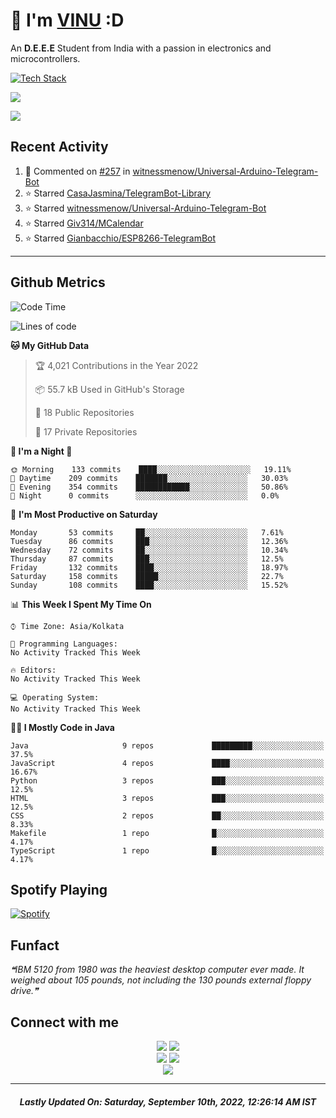 # 👋 I'm [VINU](https://vinuxd.github.io) :D

An **D.E.E.E** Student from India with a passion in electronics and microcontrollers.
<br/>

[![Tech Stack](https://skillicons.dev/icons?i=c,java,py,spring,md,regex,arduino,raspberrypi,firebase,mongodb,git,heroku,netlify,androidstudio,vscode,figma,&theme=dark&perline=7)](https://t.me/VinuXD)

<a href=https://vinuxd.me><img src="https://github-readme-stats.vercel.app/api?username=vinuxd&hide=issues&show_icons=true&theme=chartreuse-dark&include_all_commits=true&count_private=true"/></a>

<a href=https://vinuxd.me><img src="http://github-readme-streak-stats.herokuapp.com?user=vinuxd&theme=chartreuse-dark&hide_border=false&date_format=j%20M%5B%20Y%5D"/></a>

## Recent Activity
<!--RECENT_ACTIVITY:start-->
1. 💬 Commented on [#257](https://github.com/witnessmenow/Universal-Arduino-Telegram-Bot/issues/257#issuecomment-1241952392) in [witnessmenow/Universal-Arduino-Telegram-Bot](https://github.com/witnessmenow/Universal-Arduino-Telegram-Bot)
2. ⭐ Starred [CasaJasmina/TelegramBot-Library](https://github.com/CasaJasmina/TelegramBot-Library)
3. ⭐ Starred [witnessmenow/Universal-Arduino-Telegram-Bot](https://github.com/witnessmenow/Universal-Arduino-Telegram-Bot)
4. ⭐ Starred [Giv314/MCalendar](https://github.com/Giv314/MCalendar)
5. ⭐ Starred [Gianbacchio/ESP8266-TelegramBot](https://github.com/Gianbacchio/ESP8266-TelegramBot)
<!--RECENT_ACTIVITY:end-->
---

## Github Metrics

<!--START_SECTION:waka-->
![Code Time](http://img.shields.io/badge/Code%20Time%20since%2021/1/2022-125%20hrs%2056%20mins-blue?style=plastic&logo=Codepen)

![Lines of code](https://img.shields.io/badge/From%20Hello%20World%20I%27ve%20Written-219%20Thousand%20lines%20of%20code-blue)

**🐱 My GitHub Data** 

> 🏆 4,021 Contributions in the Year 2022
 > 
> 📦 55.7 kB Used in GitHub's Storage 
 > 
> 📜 18 Public Repositories 
 > 
> 🔑 17 Private Repositories  
 > 
**👻 I'm a Night 🦉** 

```text
🌞 Morning    133 commits    ████░░░░░░░░░░░░░░░░░░░░░   19.11% 
🌆 Daytime    209 commits    ███████░░░░░░░░░░░░░░░░░░   30.03% 
🌃 Evening    354 commits    ████████████░░░░░░░░░░░░░   50.86% 
🌙 Night      0 commits      ░░░░░░░░░░░░░░░░░░░░░░░░░   0.0%
```
📅 **I'm Most Productive on Saturday** 

```text
Monday       53 commits     ██░░░░░░░░░░░░░░░░░░░░░░░   7.61% 
Tuesday      86 commits     ███░░░░░░░░░░░░░░░░░░░░░░   12.36% 
Wednesday    72 commits     ██░░░░░░░░░░░░░░░░░░░░░░░   10.34% 
Thursday     87 commits     ███░░░░░░░░░░░░░░░░░░░░░░   12.5% 
Friday       132 commits    ████░░░░░░░░░░░░░░░░░░░░░   18.97% 
Saturday     158 commits    █████░░░░░░░░░░░░░░░░░░░░   22.7% 
Sunday       108 commits    ████░░░░░░░░░░░░░░░░░░░░░   15.52%
```


📊 **This Week I Spent My Time On** 

```text
⌚︎ Time Zone: Asia/Kolkata

💬 Programming Languages: 
No Activity Tracked This Week

🔥 Editors: 
No Activity Tracked This Week

💻 Operating System: 
No Activity Tracked This Week
```

**🧑‍💻 I Mostly Code in Java** 

```text
Java                     9 repos             █████████░░░░░░░░░░░░░░░░   37.5% 
JavaScript               4 repos             ████░░░░░░░░░░░░░░░░░░░░░   16.67% 
Python                   3 repos             ███░░░░░░░░░░░░░░░░░░░░░░   12.5% 
HTML                     3 repos             ███░░░░░░░░░░░░░░░░░░░░░░   12.5% 
CSS                      2 repos             ██░░░░░░░░░░░░░░░░░░░░░░░   8.33% 
Makefile                 1 repo              █░░░░░░░░░░░░░░░░░░░░░░░░   4.17% 
TypeScript               1 repo              █░░░░░░░░░░░░░░░░░░░░░░░░   4.17%
```



<!--END_SECTION:waka-->

## Spotify Playing

[![Spotify](https://spotifyxd.vercel.app/api/spotify?background_color=000000&border_color=00ff7f)](https://open.spotify.com/user/31a2knpxmuez2uo44wigmbqxjapy?si=ORyXsvpDQy6DNbodyG10lA)

## Funfact

<!--STARTS_HERE_QUOTE_README-->
<i>❝IBM 5120 from 1980 was the heaviest desktop computer ever made. It weighed about 105 pounds, not including the 130 pounds external floppy drive.❞</i>
<!--ENDS_HERE_QUOTE_README-->

## Connect with me

<div align="center" class="first">
<a href="https://t.me/VinuXD"><img src="https://img.shields.io/badge/Telegram-2CA5E0?style=for-the-badge&logo=telegram&logoColor=white"></a>
<a href="mailto:vinuvarsath3@gmail.com"><img src="https://img.shields.io/badge/Gmail-D14836?style=for-the-badge&logo=gmail&logoColor=white"></a>
</div>

<div align="center" class="second">
<a href="https://dev.to/VinuXD"><img src="https://img.shields.io/badge/dev.to-0A0A0A?style=for-the-badge&logo=devdotto&logoColor=white"></a>
<a href="https://stackoverflow.com/users/17960559/vinuxd"><img src="https://img.shields.io/badge/StackOverFlow-orange?style=for-the-badge&logo=stackoverflow&logoColor=white"></a>
</div>

<div align="center" class="third">
<a href="https://VinuXD.github.io"><img src="https://img.shields.io/badge/website-000000?style=for-the-badge&logo=About.me&logoColor=white"></a>
</div>

---

<!--RECENT_ACTIVITY:last_update-->
<h5 align="center">Lastly Updated On: <b>Saturday, September 10th, 2022, 12:26:14 AM IST</b></h5>
<!--RECENT_ACTIVITY:last_update_end-->
